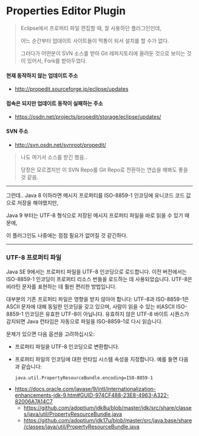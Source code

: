 # Properties Editor Plugin

> Eclipse에서 프로퍼티 파일 편집할 때, 잘 사용하던 플러그인인데, 
>
> 어느 순간부터 업데이트 사이트들이 먹통이 되서 설치를 할 수가 없다.
>
> 그러다가 어떤분이 SVN 소스를 받아 Git 레파지토리에 올려둔 것으로 보이는 것이 있어서, Fork를 받아두었다.



#### 현재 동작하지 않는 업데이트 주소

*  http://propedit.sourceforge.jp/eclipse/updates

  

#### 접속은 되지만 업데이트 동작이 실패하는 주소

* https://osdn.net/projects/propedit/storage/eclipse/updates/

  

#### SVN 주소

* http://svn.osdn.net/svnroot/propedit/

> 나도 여기서 소스를 받긴 했음.. 
>
> 당장은 모르겠지만 이 SVN Repo를 Git Repo로 전환하는 연습을 해봐도 좋을 것 같음.



---

그런데.. Java 8 이하라면 메시지 프로퍼티를 ISO-8859-1 인코딩에 유니코드 코드 값으로 저장을 해야했지만,

Java 9 부터는 UTF-8 형식으로 저장된 메시지 프로퍼티 파일을 바로 읽을 수 있기 때문에,

이 플러그인도 나중에는 점점 필요가 없어질 것 같긴하다.


---
### UTF-8 프로퍼티 파일

Java SE 9에서는 프로퍼티 파일을 UTF-8 인코딩으로 로드합니다. 이전 버전에서는 ISO-8859-1 인코딩이 프로퍼티 리소스 번들을 로드하는 데 사용되었습니다. UTF-8은 비라틴 문자를 표현하는 데 훨씬 편리한 방법입니다.

대부분의 기존 프로퍼티 파일은 영향을 받지 않아야 합니다: UTF-8과 ISO-8859-1은 ASCII 문자에 대해 동일한 인코딩을 갖고 있으며, 사람이 읽을 수 있는 비ASCII ISO-8859-1 인코딩은 유효한 UTF-8이 아닙니다. 유효하지 않은 UTF-8 바이트 시퀀스가 감지되면 Java 런타임은 자동으로 파일을 ISO-8859-1로 다시 읽습니다.

문제가 있으면 다음 옵션을 고려하십시오:

- 프로퍼티 파일을 UTF-8 인코딩으로 변환합니다.

- 프로퍼티 파일의 인코딩에 대한 런타임 시스템 속성을 지정합니다. 예를 들면 다음과 같습니다:

  ```
  java.util.PropertyResourceBundle.encoding=ISO-8859-1
  ```

* https://docs.oracle.com/javase/9/intl/internationalization-enhancements-jdk-9.htm#GUID-974CF488-23E8-4963-A322-82006A7A14C7
  * https://github.com/adoptium/jdk8u/blob/master/jdk/src/share/classes/java/util/PropertyResourceBundle.java
  * https://github.com/adoptium/jdk17u/blob/master/src/java.base/share/classes/java/util/PropertyResourceBundle.java
